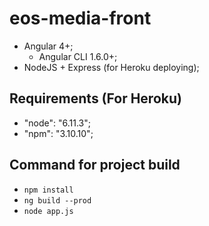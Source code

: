 # eos-media-front #

*   Angular 4+;
    *   Angular CLI 1.6.0+;
*   NodeJS + Express (for Heroku deploying);
  
## Requirements (For Heroku) ##

*   "node": "6.11.3";
*   "npm": "3.10.10";


## Command for project build ##

*   `npm install`
*   `ng build --prod`
*   `node app.js`
